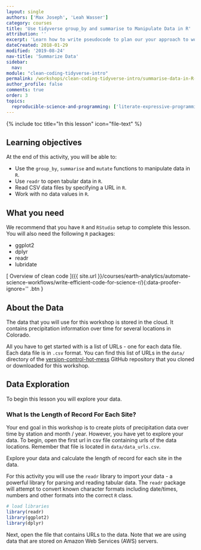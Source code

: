 ```yaml
---
layout: single
authors: ['Max Joseph', 'Leah Wasser']
category: courses
title: 'Use tidyverse group_by and summarise to Manipulate Data in R'
attribution: ''
excerpt: 'Learn how to write pseudocode to plan our your approach to working with data. Then use tidyverse functions including group_by and summarise to implement your plan.'
dateCreated: 2018-01-29
modified: '2019-08-24'
nav-title: 'Summarize Data'
sidebar:
  nav:
module: "clean-coding-tidyverse-intro"
permalink: /workshops/clean-coding-tidyverse-intro/summarise-data-in-R-tidyverse/
author_profile: false
comments: true
order: 3
topics:
  reproducible-science-and-programming: ['literate-expressive-programming']
---
```



{% include toc title="In this lesson" icon="file-text" %}

<!--  This is the top block with the learning objectives (LO) -->
<div class='notice--success' markdown="1">

## <i class="fa fa-graduation-cap" aria-hidden="true"></i> Learning objectives
At the end of this activity, you will be able to:

* Use the `group_by`, `summarise` and `mutate` functions to manipulate data 
in `R`.
* Use `readr` to open tabular data in `R`.
* Read CSV data files by specifying a URL in `R`.
* Work with no data values in `R`.

## <i class="fa fa-check-square-o fa-2" aria-hidden="true"></i> What you need

We recommend that you have `R` and `RStudio` setup to complete this lesson.
You will also need the following `R` packages:

* ggplot2
* dplyr
* readr
* lubridate

</div>


[<i class="fa fa-download" aria-hidden="true"></i> Overview of clean code ]({{ site.url }}/courses/earth-analytics/automate-science-workflows/write-efficient-code-for-science-r/){:data-proofer-ignore='' .btn }


## About the Data

The data that you will use for this workshop is stored in the cloud. It
contains precipitation information over time for several locations in Colorado.

All you have to get started with is a list of URLs - one for each data file.
Each data file is in `.csv` format. You can find this list of URLs in the
`data/` directory of the
<a href="https://github.com/earthlab/version-control-hot-mess/" target="_blank">version-control-hot-mess</a>
GitHub repository that you cloned or downloaded for this workshop.

## Data Exploration

To begin this lesson you will explore your data.

###  What Is the Length of Record For Each Site?

Your end goal in this workshop is to create plots of precipitation data over 
time by station and month / year. However, you have yet to explore your data. 
To begin, open the first url in csv file containing urls of the data locations. 
Remember that file is located in `data/data_urls.csv`.

Explore your data and calculate the length of record for each site in the data.

For this activity you will use the `readr` library to import your data - a 
powerful library for parsing and reading tabular data. The `readr` package will 
attempt to convert known character formats including date/times, numbers and 
other formats into the correct `R` class.


```r
# load libraries
library(readr)
library(ggplot2)
library(dplyr)
```

Next, open the file that contains URLs to the data.
Note that we are using data that are stored on Amazon Web Services (AWS)
servers.

















